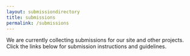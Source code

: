 ```yaml
---
layout: submissiondirectory
title: submissions
permalink: /submissions
---
```


We are currently collecting submissions for our site and other projects. Click the links below for submission instructions and guidelines.